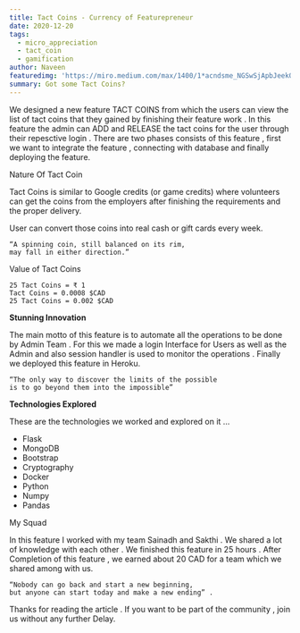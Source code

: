 ```yaml
---
title: Tact Coins - Currency of Featurepreneur
date: 2020-12-20
tags: 
  - micro_appreciation
  - tact_coin
  - gamification
author: Naveen
featuredimg: 'https://miro.medium.com/max/1400/1*acndsme_NGSwSjApbJeekQ.jpeg'
summary: Got some Tact Coins?
---
```


We designed a new feature TACT COINS from which the users can view the list of tact coins that they gained by finishing their feature work . In this feature the admin can ADD and RELEASE the tact coins for the user through their repesctive login . There are two phases consists of this feature , first we want to integrate the feature , connecting with database and finally deploying the feature.


Nature Of Tact Coin

Tact Coins is similar to Google credits (or game credits) where volunteers can get the coins from the employers after finishing the requirements and the proper delivery.

User can convert those coins into real cash or gift cards every week.

```
“A spinning coin, still balanced on its rim, 
may fall in either direction.”
```

Value of Tact Coins
```
25 Tact Coins = ₹ 1
Tact Coins = 0.0008 $CAD
25 Tact Coins = 0.002 $CAD
```


**Stunning Innovation**

The main motto of this feature is to automate all the operations to be done by Admin Team . For this we made a login Interface for Users as well as the Admin and also session handler is used to monitor the operations . Finally we deployed this feature in Heroku.

```
“The only way to discover the limits of the possible 
is to go beyond them into the impossible”
```

**Technologies Explored**

These are the technologies we worked and explored on it …

* Flask
* MongoDB
* Bootstrap
* Cryptography
* Docker
* Python
* Numpy
* Pandas

My Squad

In this feature I worked with my team Sainadh and Sakthi . We shared a lot of knowledge with each other . We finished this feature in 25 hours . After Completion of this feature , we earned about 20 CAD for a team which we shared among with us.

```
“Nobody can go back and start a new beginning, 
but anyone can start today and make a new ending” .
```

Thanks for reading the article . If you want to be part of the community , join us without any further Delay.